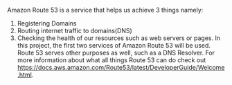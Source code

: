 Amazon Route 53 is a service that helps us achieve 3 things namely:
1) Registering Domains
2) Routing internet traffic to domains(DNS)
3) Checking the health of our resources such as web servers or pages.
In this project, the first two services of Amazon Route 53 will be used. Route 53 serves other purposes as well, such as a DNS Resolver. For more information about what all things Route 53 can do check out https://docs.aws.amazon.com/Route53/latest/DeveloperGuide/Welcome.html.

    
